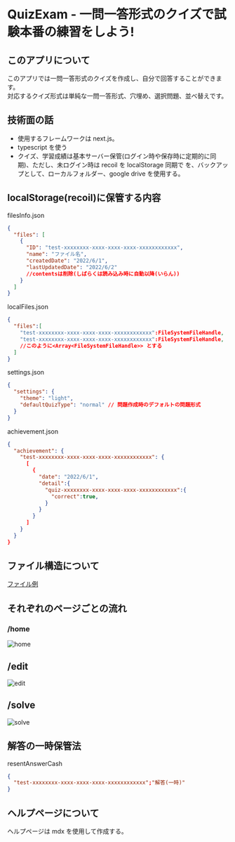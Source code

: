 <!-- markdown-lint-ignore MD026 -->

# QuizExam - 一問一答形式のクイズで試験本番の練習をしよう!

## このアプリについて

このアプリでは一問一答形式のクイズを作成し、自分で回答することができます。  
 対応するクイズ形式は単純な一問一答形式、穴埋め、選択問題、並べ替えです。

## 技術面の話

- 使用するフレームワークは next.js。
- typescript を使う
- クイズ、学習成績は基本サーバー保管(ログイン時や保存時に定期的に同期)、ただし、未ログイン時は recoil を localStorage 同期で を、バックアップとして、ローカルフォルダー、google drive を使用する。

## localStorage(recoil)に保管する内容

filesInfo.json

```json
{
  "files": [
    {
      "ID": "test-xxxxxxxx-xxxx-xxxx-xxxx-xxxxxxxxxxxx",
      "name": "ファイル名",
      "createdDate": "2022/6/1",
      "lastUpdatedDate": "2022/6/2"
      //contentsは削除(しばらくは読み込み時に自動以降(いらん))
    }
  ]
}
```

localFiles.json

```json
{
  "files":[
    "test-xxxxxxxx-xxxx-xxxx-xxxx-xxxxxxxxxxxx":FileSystemFileHandle,
    "test-xxxxxxxx-xxxx-xxxx-xxxx-xxxxxxxxxxxx":FileSystemFileHandle,
    //このように<Array<FileSystemFileHandle>> とする
  ]
}

```

settings.json

```json
{
  "settings": {
    "theme": "light",
    "defaultQuizType": "normal" // 問題作成時のデフォルトの問題形式
  }
}
```

achievement.json

```json
{
  "achievement": {
    "test-xxxxxxxx-xxxx-xxxx-xxxx-xxxxxxxxxxxx": {
      [
        {
          "date": "2022/6/1",
          "detail":{
            "quiz-xxxxxxxx-xxxx-xxxx-xxxx-xxxxxxxxxxxx":{
              "correct":true,
            }
          }
        }
      ]
    }
  }
}
```

## ファイル構造について

[ファイル例](./example.quizexam.xml)

## それぞれのページごとの流れ

### /home

![home](./doc/img/home.drawio.svg)

## /edit

![edit](./doc/img/edit.drawio.svg)

## /solve

![solve](./doc/img/solve.drawio.svg)

## 解答の一時保管法

resentAnswerCash

```json
{
  "test-xxxxxxxx-xxxx-xxxx-xxxx-xxxxxxxxxxxx";"解答(一時)"
}
```

## ヘルプページについて

ヘルプページは mdx を使用して作成する。
